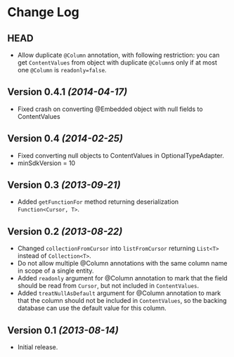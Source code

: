 Change Log
==========

HEAD
----

 * Allow duplicate `@Column` annotation, with following restriction: you can get `ContentValues` from object with duplicate `@Column`s only if at most one `@Column` is `readonly=false`.

Version 0.4.1 *(2014-04-17)*
----------------------------

 * Fixed crash on converting @Embedded object with null fields to ContentValues

Version 0.4 *(2014-02-25)*
----------------------------

 * Fixed converting null objects to ContentValues in OptionalTypeAdapter.
 * minSdkVersion = 10

Version 0.3 *(2013-09-21)*
----------------------------

 * Added `getFunctionFor` method returning deserialization `Function<Cursor, T>`.

Version 0.2 *(2013-08-22)*
----------------------------

 * Changed `collectionFromCursor` into `listFromCursor` returning `List<T>` instead of `Collection<T>`.
 * Do not allow multiple @Column annotations with the same column name in scope of a single entity.
 * Added `readonly` argument for @Column annotation to mark that the field should be read from `Cursor`, but not included in `ContentValues`.
 * Added `treatNullAsDefault` argument for @Column annotation to mark that the column should not be included in `ContentValues`, so the backing database can use the default value for this column.


Version 0.1 *(2013-08-14)*
----------------------------

 * Initial release.
